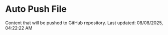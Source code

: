 # Auto Push File

Content that will be pushed to GitHub repository.
Last updated: 08/08/2025, 04:22:22 AM